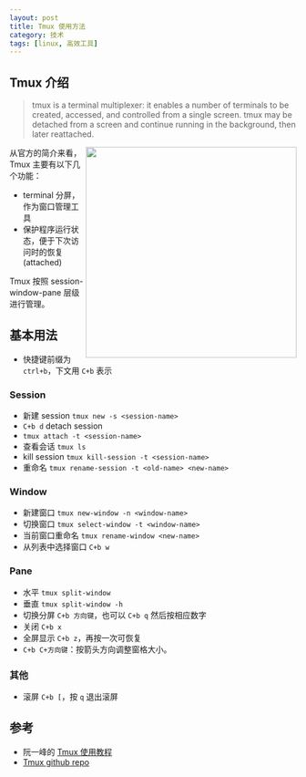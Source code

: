 ```yaml
---
layout: post
title: Tmux 使用方法
category: 技术
tags: [linux, 高效工具]
---
```


## Tmux 介绍

> tmux is a terminal multiplexer: it enables a number of terminals to be created, accessed, and controlled from a single screen. tmux may be detached from a screen and continue running in the background, then later reattached.

<img src="https://i.bmp.ovh/imgs/2020/05/8f31f0edbf5f04c5.png" width="370" align="right"/>

从官方的简介来看，Tmux 主要有以下几个功能：

- terminal 分屏，作为窗口管理工具
- 保护程序运行状态，便于下次访问时的恢复 (attached)

Tmux 按照 session-window-pane 层级进行管理。


## 基本用法

- 快捷键前缀为 `ctrl+b`，下文用 `C+b` 表示

### Session

- 新建 session `tmux new -s <session-name>`
- `C+b d` detach session
- `tmux attach -t <session-name>`
- 查看会话 `tmux ls`
- kill session `tmux kill-session -t <session-name>`
- 重命名 `tmux rename-session -t <old-name> <new-name>`

### Window

- 新建窗口 `tmux new-window -n <window-name>`
- 切换窗口 `tmux select-window -t <window-name>`
- 当前窗口重命名 `tmux rename-window <new-name>`
- 从列表中选择窗口 `C+b w`

### Pane

- 水平 `tmux split-window`
- 垂直 `tmux split-window -h`
- 切换分屏 `C+b 方向键`，也可以 `C+b q` 然后按相应数字
- 关闭 `C+b x`
- 全屏显示 `C+b z`，再按一次可恢复
- `C+b C+方向键`：按箭头方向调整窗格大小。

### 其他

- 滚屏 `C+b [`，按 `q` 退出滚屏

## 参考

- 阮一峰的 [Tmux 使用教程](http://www.ruanyifeng.com/blog/2019/10/tmux.html) 
- [Tmux github repo](https://github.com/tmux/tmux)

